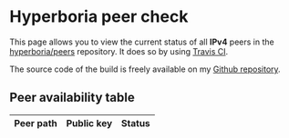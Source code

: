 # Hyperboria peer check

This page allows you to view the current status of all **IPv4** peers in the [hyperboria/peers](https://github.com/hyperboria/peers) repository. It does so by using [Travis CI](https://travis-ci.org/).

The source code of the build is freely available on my [Github repository](https://github.com/lvlts/hyperboria-peer-check).

## Peer availability table

| Peer path | Public key | Status |
|-------|------|-------|
